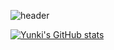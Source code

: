 ![header](https://capsule-render.vercel.app/api?type=wave&color=gradient&height=300&section=header&text=Yunki's%20Git&fontSize=90)

[![Yunki's GitHub stats](https://github-readme-stats.vercel.app/api?username=kykim0613&theme=slateorange&show_icons=true)](https://github.com/kykim0613/kykim0613)
